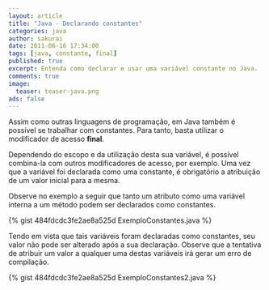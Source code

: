 ```yaml
---
layout: article
title: "Java - Declarando constantes"
categories: java
author: sakurai
date: 2011-06-16 17:34:00
tags: [java, constante, final]
published: true
excerpt: Entenda como declarar e usar uma variável constante no Java.
comments: true
image:
  teaser: teaser-java.png
ads: false
---
```


Assim como outras linguagens de programação, em Java também é possível se trabalhar com constantes. Para tanto, basta utilizar o modificador de acesso **final**.

Dependendo do escopo e da utilização desta sua variável, é possível combina-la com outros modificadores de acesso, por exemplo. Uma vez que a variável foi declarada como uma constante, é obrigatório a atribuição de um valor inicial para a mesma.

Observe no exemplo a seguir que tanto um atributo como uma variável interna a um método podem ser declarados como constantes.

{% gist 484fdcdc3fe2ae8a525d ExemploConstantes.java %}

Tendo em vista que tais variáveis foram declaradas como constantes, seu valor não pode ser alterado após a sua declaração. Observe que a tentativa de atribuir um valor a qualquer uma destas variáveis irá gerar um erro de compilação.

{% gist 484fdcdc3fe2ae8a525d ExemploConstantes2.java %}
